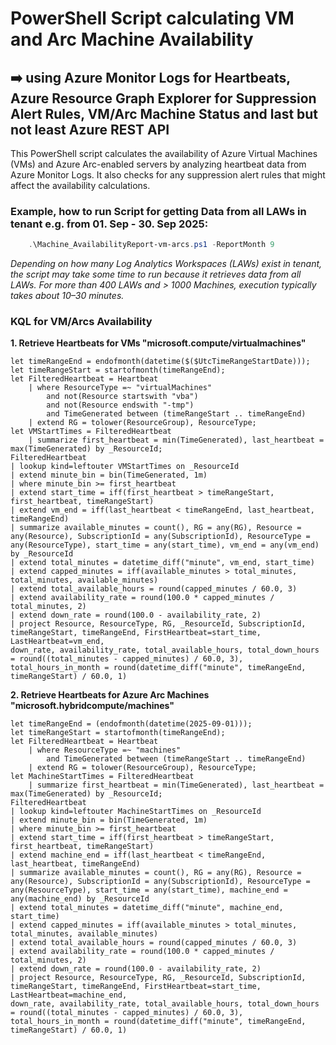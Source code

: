 ﻿# PowerShell Script calculating VM and Arc Machine Availability
## ➡️ using **Azure Monitor Logs** for Heartbeats, **Azure Resource Graph Explorer** for Suppression Alert Rules, VM/Arc Machine Status and last but not least **Azure REST API**


This PowerShell script calculates the availability of Azure Virtual Machines (VMs) and Azure Arc-enabled servers by analyzing heartbeat data from Azure Monitor Logs. It also checks for any suppression alert rules that might affect the availability calculations.


### Example, how to run Script for getting Data from all LAWs in tenant e.g. from 01. Sep - 30. Sep 2025:

````powershell
    .\Machine_AvailabilityReport-vm-arcs.ps1 -ReportMonth 9
````
*Depending on how many Log Analytics Workspaces (LAWs) exist in tenant, the script may take some time to run because it retrieves data from all LAWs.
For more than 400 LAWs and > 1000 Machines, execution typically takes about 10–30 minutes.*


### KQL for VM/Arcs Availability

**1. Retrieve Heartbeats for VMs "microsoft.compute/virtualmachines"**

````kql
let timeRangeEnd = endofmonth(datetime($($UtcTimeRangeStartDate)));
let timeRangeStart = startofmonth(timeRangeEnd);
let FilteredHeartbeat = Heartbeat
    | where ResourceType =~ "virtualMachines"
        and not(Resource startswith "vba")
        and not(Resource endswith "-tmp")
        and TimeGenerated between (timeRangeStart .. timeRangeEnd)
    | extend RG = tolower(ResourceGroup), ResourceType;
let VMStartTimes = FilteredHeartbeat
    | summarize first_heartbeat = min(TimeGenerated), last_heartbeat = max(TimeGenerated) by _ResourceId;
FilteredHeartbeat
| lookup kind=leftouter VMStartTimes on _ResourceId
| extend minute_bin = bin(TimeGenerated, 1m)
| where minute_bin >= first_heartbeat
| extend start_time = iff(first_heartbeat > timeRangeStart, first_heartbeat, timeRangeStart)
| extend vm_end = iff(last_heartbeat < timeRangeEnd, last_heartbeat, timeRangeEnd)
| summarize available_minutes = count(), RG = any(RG), Resource = any(Resource), SubscriptionId = any(SubscriptionId), ResourceType = any(ResourceType), start_time = any(start_time), vm_end = any(vm_end) by _ResourceId
| extend total_minutes = datetime_diff("minute", vm_end, start_time)
| extend capped_minutes = iff(available_minutes > total_minutes, total_minutes, available_minutes)
| extend total_available_hours = round(capped_minutes / 60.0, 3)
| extend availability_rate = round(100.0 * capped_minutes / total_minutes, 2)
| extend down_rate = round(100.0 - availability_rate, 2)
| project Resource, ResourceType, RG, _ResourceId, SubscriptionId, timeRangeStart, timeRangeEnd, FirstHeartbeat=start_time, LastHeartbeat=vm_end,
down_rate, availability_rate, total_available_hours, total_down_hours = round((total_minutes - capped_minutes) / 60.0, 3), total_hours_in_month = round(datetime_diff("minute", timeRangeEnd, timeRangeStart) / 60.0, 1)
````



**2. Retrieve Heartbeats for Azure Arc Machines "microsoft.hybridcompute/machines"**

````kql
let timeRangeEnd = (endofmonth(datetime(2025-09-01)));
let timeRangeStart = startofmonth(timeRangeEnd);
let FilteredHeartbeat = Heartbeat
    | where ResourceType =~ "machines"
        and TimeGenerated between (timeRangeStart .. timeRangeEnd)
    | extend RG = tolower(ResourceGroup), ResourceType;
let MachineStartTimes = FilteredHeartbeat
    | summarize first_heartbeat = min(TimeGenerated), last_heartbeat = max(TimeGenerated) by _ResourceId;
FilteredHeartbeat
| lookup kind=leftouter MachineStartTimes on _ResourceId
| extend minute_bin = bin(TimeGenerated, 1m)
| where minute_bin >= first_heartbeat
| extend start_time = iff(first_heartbeat > timeRangeStart, first_heartbeat, timeRangeStart)
| extend machine_end = iff(last_heartbeat < timeRangeEnd, last_heartbeat, timeRangeEnd)
| summarize available_minutes = count(), RG = any(RG), Resource = any(Resource), SubscriptionId = any(SubscriptionId), ResourceType = any(ResourceType), start_time = any(start_time), machine_end = any(machine_end) by _ResourceId
| extend total_minutes = datetime_diff("minute", machine_end, start_time)
| extend capped_minutes = iff(available_minutes > total_minutes, total_minutes, available_minutes)
| extend total_available_hours = round(capped_minutes / 60.0, 3)
| extend availability_rate = round(100.0 * capped_minutes / total_minutes, 2)
| extend down_rate = round(100.0 - availability_rate, 2)
| project Resource, ResourceType, RG, _ResourceId, SubscriptionId, timeRangeStart, timeRangeEnd, FirstHeartbeat=start_time, LastHeartbeat=machine_end,
down_rate, availability_rate, total_available_hours, total_down_hours = round((total_minutes - capped_minutes) / 60.0, 3), total_hours_in_month = round(datetime_diff("minute", timeRangeEnd, timeRangeStart) / 60.0, 1)
````